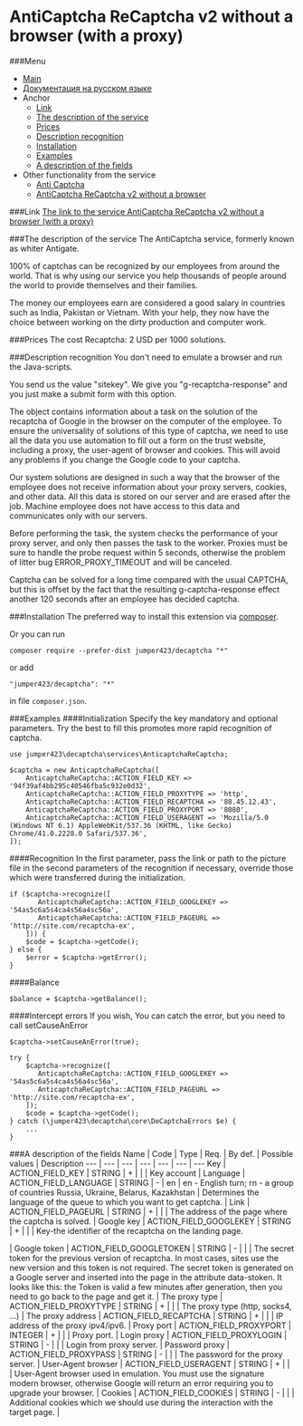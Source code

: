 AntiCaptcha ReCaptcha v2 without a browser (with a proxy)
==============
###Menu
+ [Main](../docs/README-en.md)
+ [Документация на русском языке](../docs/AnticaptchaReCaptcha-ru.md)
+ Anchor
  + [Link](#link)
  + [The description of the service](#the-description-of-the-service)
  + [Prices](#prices)
  + [Description recognition](#description-recognition)
  + [Installation](#installation)
  + [Examples](#examples)
  + [A description of the fields](#a-description-of-the-fields)
+ Other functionality from the service
  + [Anti Captcha](../docs/Anticaptcha-en.md)
  + [AntiCaptcha ReCaptcha v2 without a browser](../docs/AnticaptchaReCaptchaProxeless-en.md)


###Link
[The link to the service AntiCaptcha ReCaptcha v2 without a browser (with a proxy)](https://anti-captcha.com/)

###The description of the service
The AntiCaptcha service, formerly known as whiter Antigate. 
            
100% of captchas can be recognized by our employees from around the world. That is why using our service you help thousands of people around the world to provide themselves and their families. 

The money our employees earn are considered a good salary in countries such as India, Pakistan or Vietnam. With your help, they now have the choice between working on the dirty production and computer work.

###Prices
The cost Recaptcha: 2 USD per 1000 solutions.

###Description recognition
You don't need to emulate a browser and run the Java-scripts. 
            
You send us the value "sitekey". We give you "g-recaptcha-response" and you just make a submit form with this option. 

The object contains information about a task on the solution of the recaptcha of Google in the browser on the computer of the employee. To ensure the universality of solutions of this type of captcha, we need to use all the data you use automation to fill out a form on the trust website, including a proxy, the user-agent of browser and cookies. This will avoid any problems if you change the Google code to your captcha. 

Our system solutions are designed in such a way that the browser of the employee does not receive information about your proxy servers, cookies, and other data. All this data is stored on our server and are erased after the job. Machine employee does not have access to this data and communicates only with our servers. 

Before performing the task, the system checks the performance of your proxy server, and only then passes the task to the worker. Proxies must be sure to handle the probe request within 5 seconds, otherwise the problem of litter bug ERROR_PROXY_TIMEOUT and will be canceled.

Captcha can be solved for a long time compared with the usual CAPTCHA, but this is offset by the fact that the resulting g-captcha-response effect another 120 seconds after an employee has decided captcha.

###Installation
The preferred way to install this extension via [composer](http://getcomposer.org/download/).

Or you can run
```
composer require --prefer-dist jumper423/decaptcha "*"
```
or add
```
"jumper423/decaptcha": "*"
```
in file `composer.json`.


###Examples
####Initialization
Specify the key mandatory and optional parameters. Try the best to fill this promotes more rapid recognition of captcha.
```
use jumper423\decaptcha\services\AnticaptchaReCaptcha;

$captcha = new AnticaptchaReCaptcha([
    AnticaptchaReCaptcha::ACTION_FIELD_KEY => '94f39af4bb295c40546fba5c932e0d32',
    AnticaptchaReCaptcha::ACTION_FIELD_PROXYTYPE => 'http',
    AnticaptchaReCaptcha::ACTION_FIELD_RECAPTCHA => '88.45.12.43',
    AnticaptchaReCaptcha::ACTION_FIELD_PROXYPORT => '8080',
    AnticaptchaReCaptcha::ACTION_FIELD_USERAGENT => 'Mozilla/5.0 (Windows NT 6.1) AppleWebKit/537.36 (KHTML, like Gecko) Chrome/41.0.2228.0 Safari/537.36',
]);
```
####Recognition
In the first parameter, pass the link or path to the picture file in the second parameters of the recognition if necessary, override those which were transferred during the initialization.
```
if ($captcha->recognize([
       AnticaptchaReCaptcha::ACTION_FIELD_GOOGLEKEY => '54as5c6a5s4ca4s56a4sc56a',
       AnticaptchaReCaptcha::ACTION_FIELD_PAGEURL => 'http://site.com/recaptcha-ex',
    ])) {
    $code = $captcha->getCode();
} else {
    $error = $captcha->getError();
}
```
####Balance
```
$balance = $captcha->getBalance();
```
####Intercept errors
If you wish, You can catch the error, but you need to call setCauseAnError
```
$captcha->setCauseAnError(true);

try {
    $captcha->recognize([
       AnticaptchaReCaptcha::ACTION_FIELD_GOOGLEKEY => '54as5c6a5s4ca4s56a4sc56a',
       AnticaptchaReCaptcha::ACTION_FIELD_PAGEURL => 'http://site.com/recaptcha-ex',
    ]);
    $code = $captcha->getCode();
} catch (\jumper423\decaptcha\core\DeCaptchaErrors $e) {
    ...
}
```


###A description of the fields
 Name | Code | Type | Req. | By def. | Possible values | Description 
 --- | --- | --- | --- | --- | --- | --- 
 Key | ACTION_FIELD_KEY | STRING | + |  |  | Key account |
 Language | ACTION_FIELD_LANGUAGE | STRING | - | en | en - English turn; rn - a group of countries Russia, Ukraine, Belarus, Kazakhstan | Determines the language of the queue to which you want to get captcha. |
 Link | ACTION_FIELD_PAGEURL | STRING | + |  |  | The address of the page where the captcha is solved. |
 Google key | ACTION_FIELD_GOOGLEKEY | STRING | + |  |  | Key-the identifier of the recaptcha on the landing page. <div class="g-recaptcha" data-sitekey="THIS"></div> |
 Google token | ACTION_FIELD_GOOGLETOKEN | STRING | - |  |  | The secret token for the previous version of recaptcha. In most cases, sites use the new version and this token is not required. The secret token is generated on a Google server and inserted into the page in the attribute data-stoken. It looks like this: <script type="text/javascript" src="...." data-type="normal" data-ray="..." async data-sitekey="..." data-stoken="THIS"></script> the Token is valid a few minutes after generation, then you need to go back to the page and get it. |
 The proxy type | ACTION_FIELD_PROXYTYPE | STRING | + |  |  | The proxy type (http, socks4, ...) |
 The proxy address | ACTION_FIELD_RECAPTCHA | STRING | + |  |  | IP address of the proxy ipv4/ipv6. |
 Proxy port | ACTION_FIELD_PROXYPORT | INTEGER | + |  |  | Proxy port. |
 Login proxy | ACTION_FIELD_PROXYLOGIN | STRING | - |  |  | Login from proxy server. |
 Password proxy | ACTION_FIELD_PROXYPASS | STRING | - |  |  | The password for the proxy server. |
 User-Agent browser | ACTION_FIELD_USERAGENT | STRING | + |  |  | User-Agent browser used in emulation. You must use the signature modern browser, otherwise Google will return an error requiring you to upgrade your browser. |
 Cookies | ACTION_FIELD_COOKIES | STRING | - |  |  | Additional cookies which we should use during the interaction with the target page. |

